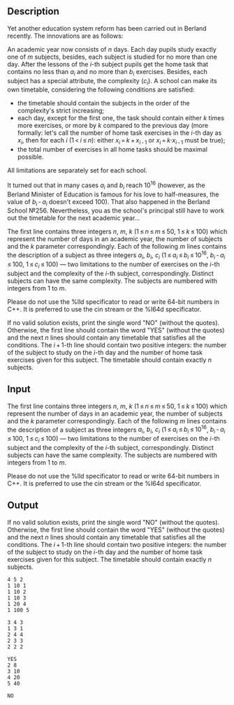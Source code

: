 ## Description

<div><p>Yet another education system reform has been carried out in Berland recently. The innovations are as follows:</p><p>An academic year now consists of <span class="tex-span"><i>n</i></span> days. Each day pupils study exactly one of <span class="tex-span"><i>m</i></span> subjects, besides, each subject is studied for no more than one day. After the lessons of the <span class="tex-span"><i>i</i></span>-th subject pupils get the home task that contains no less than <span class="tex-span"><i>a</i><sub class="lower-index"><i>i</i></sub></span> and no more than <span class="tex-span"><i>b</i><sub class="lower-index"><i>i</i></sub></span> exercises. Besides, each subject has a special attribute, the complexity (<span class="tex-span"><i>c</i><sub class="lower-index"><i>i</i></sub></span>). A school can make its own timetable, considering the following conditions are satisfied:</p><ul> <li> the timetable should contain the subjects in the order of the complexity's strict increasing; </li><li> each day, except for the first one, the task should contain either <span class="tex-span"><i>k</i></span> times more exercises, or more by <span class="tex-span"><i>k</i></span> compared to the previous day (more formally: let's call the number of home task exercises in the <span class="tex-span"><i>i</i></span>-th day as <span class="tex-span"><i>x</i><sub class="lower-index"><i>i</i></sub></span>, then for each <span class="tex-span"><i>i</i></span> (<span class="tex-span">1 &lt; <i>i</i> ≤ <i>n</i></span>): either <span class="tex-span"><i>x</i><sub class="lower-index"><i>i</i></sub> = <i>k</i> + <i>x</i><sub class="lower-index"><i>i</i> - 1</sub></span> or <span class="tex-span"><i>x</i><sub class="lower-index"><i>i</i></sub> = <i>k</i>·<i>x</i><sub class="lower-index"><i>i</i> - 1</sub></span> must be true); </li><li> the total number of exercises in all home tasks should be maximal possible. </li></ul><p>All limitations are separately set for each school.</p><p>It turned out that in many cases <span class="tex-span"><i>a</i><sub class="lower-index"><i>i</i></sub></span> and <span class="tex-span"><i>b</i><sub class="lower-index"><i>i</i></sub></span> reach <span class="tex-span">10<sup class="upper-index">16</sup></span> (however, as the Berland Minister of Education is famous for his love to half-measures, the value of <span class="tex-span"><i>b</i><sub class="lower-index"><i>i</i></sub> - <i>a</i><sub class="lower-index"><i>i</i></sub></span> doesn't exceed <span class="tex-span">100</span>). That also happened in the Berland School №256. Nevertheless, you as the school's principal still have to work out the timetable for the next academic year...</p></div><div class="input-specification"><p>The first line contains three integers <span class="tex-span"><i>n</i></span>, <span class="tex-span"><i>m</i></span>, <span class="tex-span"><i>k</i></span> (<span class="tex-span">1 ≤ <i>n</i> ≤ <i>m</i> ≤ 50</span>, <span class="tex-span">1 ≤ <i>k</i> ≤ 100</span>) which represent the number of days in an academic year, the number of subjects and the <span class="tex-span"><i>k</i></span> parameter correspondingly. Each of the following <span class="tex-span"><i>m</i></span> lines contains the description of a subject as three integers <span class="tex-span"><i>a</i><sub class="lower-index"><i>i</i></sub></span>, <span class="tex-span"><i>b</i><sub class="lower-index"><i>i</i></sub></span>, <span class="tex-span"><i>c</i><sub class="lower-index"><i>i</i></sub></span> (<span class="tex-span">1 ≤ <i>a</i><sub class="lower-index"><i>i</i></sub> ≤ <i>b</i><sub class="lower-index"><i>i</i></sub> ≤ 10<sup class="upper-index">16</sup></span>, <span class="tex-span"><i>b</i><sub class="lower-index"><i>i</i></sub> - <i>a</i><sub class="lower-index"><i>i</i></sub> ≤ 100</span>, <span class="tex-span">1 ≤ <i>c</i><sub class="lower-index"><i>i</i></sub> ≤ 100</span>) — two limitations to the number of exercises on the <span class="tex-span"><i>i</i></span>-th subject and the complexity of the <span class="tex-span"><i>i</i></span>-th subject, correspondingly. Distinct subjects can have the same complexity. The subjects are numbered with integers from <span class="tex-span">1</span> to <span class="tex-span"><i>m</i></span>. </p><p>Please do not use the <span class="tex-font-style-tt">%lld</span> specificator to read or write 64-bit numbers in С++. It is preferred to use the <span class="tex-font-style-tt">cin</span> stream or the <span class="tex-font-style-tt">%I64d</span> specificator.</p></div><div class="output-specification"><p>If no valid solution exists, print the single word "<span class="tex-font-style-tt">NO</span>" (without the quotes). Otherwise, the first line should contain the word "<span class="tex-font-style-tt">YES</span>" (without the quotes) and the next <span class="tex-span"><i>n</i></span> lines should contain any timetable that satisfies all the conditions. The <span class="tex-span"><i>i</i> + 1</span>-th line should contain two positive integers: the number of the subject to study on the <span class="tex-span"><i>i</i></span>-th day and the number of home task exercises given for this subject. The timetable should contain exactly <span class="tex-span"><i>n</i></span> subjects.</p></div>

## Input

<p>The first line contains three integers <span class="tex-span"><i>n</i></span>, <span class="tex-span"><i>m</i></span>, <span class="tex-span"><i>k</i></span> (<span class="tex-span">1 ≤ <i>n</i> ≤ <i>m</i> ≤ 50</span>, <span class="tex-span">1 ≤ <i>k</i> ≤ 100</span>) which represent the number of days in an academic year, the number of subjects and the <span class="tex-span"><i>k</i></span> parameter correspondingly. Each of the following <span class="tex-span"><i>m</i></span> lines contains the description of a subject as three integers <span class="tex-span"><i>a</i><sub class="lower-index"><i>i</i></sub></span>, <span class="tex-span"><i>b</i><sub class="lower-index"><i>i</i></sub></span>, <span class="tex-span"><i>c</i><sub class="lower-index"><i>i</i></sub></span> (<span class="tex-span">1 ≤ <i>a</i><sub class="lower-index"><i>i</i></sub> ≤ <i>b</i><sub class="lower-index"><i>i</i></sub> ≤ 10<sup class="upper-index">16</sup></span>, <span class="tex-span"><i>b</i><sub class="lower-index"><i>i</i></sub> - <i>a</i><sub class="lower-index"><i>i</i></sub> ≤ 100</span>, <span class="tex-span">1 ≤ <i>c</i><sub class="lower-index"><i>i</i></sub> ≤ 100</span>) — two limitations to the number of exercises on the <span class="tex-span"><i>i</i></span>-th subject and the complexity of the <span class="tex-span"><i>i</i></span>-th subject, correspondingly. Distinct subjects can have the same complexity. The subjects are numbered with integers from <span class="tex-span">1</span> to <span class="tex-span"><i>m</i></span>. </p><p>Please do not use the <span class="tex-font-style-tt">%lld</span> specificator to read or write 64-bit numbers in С++. It is preferred to use the <span class="tex-font-style-tt">cin</span> stream or the <span class="tex-font-style-tt">%I64d</span> specificator.</p>

## Output

<p>If no valid solution exists, print the single word "<span class="tex-font-style-tt">NO</span>" (without the quotes). Otherwise, the first line should contain the word "<span class="tex-font-style-tt">YES</span>" (without the quotes) and the next <span class="tex-span"><i>n</i></span> lines should contain any timetable that satisfies all the conditions. The <span class="tex-span"><i>i</i> + 1</span>-th line should contain two positive integers: the number of the subject to study on the <span class="tex-span"><i>i</i></span>-th day and the number of home task exercises given for this subject. The timetable should contain exactly <span class="tex-span"><i>n</i></span> subjects.</p>





```input1
4 5 2
1 10 1
1 10 2
1 10 3
1 20 4
1 100 5

```




```input2
3 4 3
1 3 1
2 4 4
2 3 3
2 2 2

```




```output1
YES
2 8
3 10
4 20
5 40

```




```output2
NO
```



